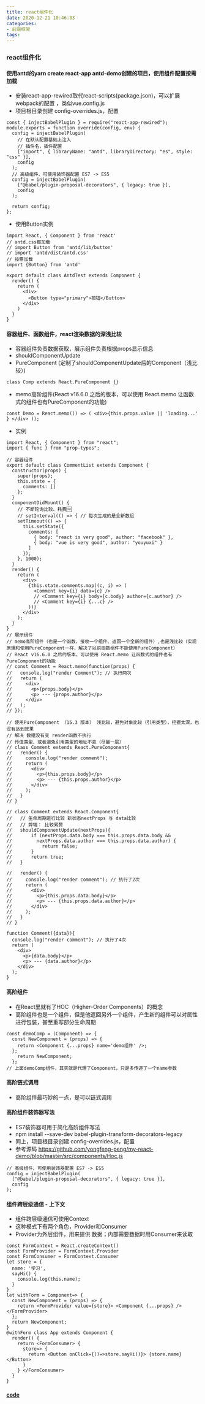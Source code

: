 ```yaml
---
title: react组件化
date: 2020-12-21 10:46:03
categories:
- 前端框架
tags:
---
```


### react组件化
#### 使用antd的yarn create react-app antd-demo创建的项目，使用组件配置按需加载
* 安装react-app-rewired取代react-scripts(package.json)，可以扩展webpack的配置 ，类似vue.config.js
* 项目根目录创建 config-overrides.js，配置
```
const { injectBabelPlugin } = require("react-app-rewired");
module.exports = function override(config, env) {
  config = injectBabelPlugin(
    // 在默认配置基础上注入
    // 插件名，插件配置
    ["import", { libraryName: "antd", libraryDirectory: "es", style: "css" }],
    config
  );
  // 高级组件、可使用装饰器配置 ES7 -> ES5
  config = injectBabelPlugin(
    ["@babel/plugin-proposal-decorators", { legacy: true }],
    config
  );

  return config;
};

```
* 使用Button实例
```
import React, { Component } from 'react'
// antd.css都加载
// import Button from 'antd/lib/button'
// import 'antd/dist/antd.css'
// 按需加载
import {Button} from 'antd'

export default class AntdTest extends Component {
  render() {
    return (
      <div>
        <Button type="primary">按钮</Button>
      </div>
    )
  }
}
```

#### 容器组件、函数组件，react渲染数据的深浅比较
* 容器组件负责数据获取，展示组件负责根据props显示信息
* shouldComponentUpdate
* PureComponent (定制了shouldComponentUpdate后的Component（浅比较）)
```
class Comp extends React.PureComponent {}
```
* memo高阶组件(React v16.6.0 之后的版本，可以使用 React.memo 让函数式的组件也有PureComponent的功能)
```
const Demo = React.memo(() => ( <div>{this.props.value || 'loading...' } </div> ));
```
* 实例
```
import React, { Component } from "react";
import { func } from "prop-types";

// 容器组件
export default class CommentList extends Component {
  constructor(props) {
    super(props);
    this.state = {
      comments: []
    };
  }
  componentDidMount() {
    // 不断轮询比较、耗费🆓
    // setInterval(() => { // 每次生成的是全新数组
    setTimeout(() => {
      this.setState({
        comments: [
          { body: "react is very good", author: "facebook" },
          { body: "vue is very good", author: "youyuxi" }
        ]
      });
    }, 1000);
  }
  render() {
    return (
      <div>
        {this.state.comments.map((c, i) => (
          <Comment key={i} data={c} />
          // <Comment key={i} body={c.body} author={c.author} />
          // <Comment key={i} {...c} />
        ))}
      </div>
    );
  }
}
// 展示组件
// memo高阶组件（也是一个函数，接收一个组件、返回一个全新的组件）,也是浅比较（实现原理和使用PureComponent一样，解决了以前函数组件不能使用PureComponent）
// React v16.6.0 之后的版本，可以使用 React.memo 让函数式的组件也有PureComponent的功能
// const Comment = React.memo(function(props) {
//   console.log("render Comment"); // 执行两次
//   return (
//     <div>
//       <p>{props.body}</p>
//       <p> --- {props.author}</p>
//     </div>
//   );
// });

// 使用PureComponent （15.3 版本） 浅比较，避免对象比较（引用类型），挖掘太深，也没有达到效果
// 解决 数据没有变 render函数不执行
// 传值类型、或者避免引用类型的地址不变（尽量一层）
// class Comment extends React.PureComponent{
//   render() {
//     console.log("render comment");
//     return (
//       <div>
//         <p>{this.props.body}</p>
//         <p> --- {this.props.author}</p>
//       </div>
//     );
//   }
// }

// class Comment extends React.Component{
//   // 生命周期进行比较 新状态nextProps 与 data比较
//   // 弊端： 比较累赘
//   shouldComponentUpdate(nextProps){
//       if (nextProps.data.body === this.props.data.body &&
//         nextProps.data.author === this.props.data.author) {
//           return false;
//       }
//       return true;
//   }

//   render() {
//     console.log("render comment"); // 执行了2次
//     return (
//       <div>
//         <p>{this.props.data.body}</p>
//         <p> --- {this.props.data.author}</p>
//       </div>
//     );
//   }
// }

function Comment({data}){
  console.log("render comment"); // 执行了4次
  return (
    <div>
      <p>{data.body}</p>
      <p> --- {data.author}</p>
    </div>
  );
}

```

#### 高阶组件
* 在React里就有了HOC（Higher-Order Components）的概念
* 高阶组件也是一个组件，但是他返回另外一个组件，产生新的组件可以对属性进行包装，甚至重写部分生命周期
```
const demoComp = (Component) => { 
  const NewComponent = (props) => { 
    return <Component {...props} name='demo组件' />; 
  };
    return NewComponent; 
  };
// 上面demoComp组件，其实就是代理了Component，只是多传递了一个name参数
```

#### 高阶链式调用
* 高阶组件最巧妙的一点，是可以链式调用

#### 高阶组件装饰器写法
* ES7装饰器可用于简化高阶组件写法
* npm install --save-dev babel-plugin-transform-decorators-legacy
* 同上，项目根目录创建 config-overrides.js，配置
* 参考源码 https://github.com/yongfeng-peng/my-react-demo/blob/master/src/components/Hoc.js
```
// 高级组件、可使用装饰器配置 ES7 -> ES5
config = injectBabelPlugin(
  ["@babel/plugin-proposal-decorators", { legacy: true }],
  config
);
```

#### 组件跨层级通信 - 上下文
* 组件跨层级通信可使用Context
* 这种模式下有两个角色，Provider和Consumer
* Provider为外层组件，用来提供 数据；内部需要数据时用Consumer来读取
```
const FormContext = React.createContext()
const FormProvider = FormContext.Provider
const FormConsumer = FormContext.Consumer
let store = { 
  name: '学习', 
  sayHi() { 
    console.log(this.name);
  } 
}
let withForm = Component=> { 
  const NewComponent = (props) => { 
    return <FormProvider value={store}> <Component {...props} /> </FormProvider> 
  };
  return NewComponent; 
}
@withForm class App extends Component { 
  render() { 
    return <FormConsumer> { 
      store=> { 
        return <Button onClick={()=>store.sayHi()}> {store.name} </Button> 
      } 
    } </FormConsumer> 
  } 
}

```
#### [code](https://github.com/yongfeng-peng/my-react-demo)
